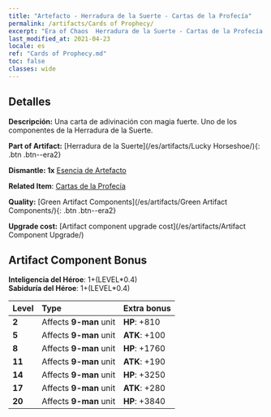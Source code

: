 ```yaml
---
title: "Artefacto - Herradura de la Suerte - Cartas de la Profecía"
permalink: /artifacts/Cards of Prophecy/
excerpt: "Era of Chaos  Herradura de la Suerte - Cartas de la Profecía. Una carta de adivinación con magia fuerte. Uno de los componentes de la Herradura de la Suerte."
last_modified_at: 2021-04-23
locale: es
ref: "Cards of Prophecy.md"
toc: false
classes: wide
---
```




## Detalles

 **Descripción:** Una carta de adivinación con magia fuerte. Uno de los componentes de la Herradura de la Suerte.

 **Part of Artifact:** [Herradura de la Suerte](/es/artifacts/Lucky Horseshoe/){: .btn .btn--era2}

 **Dismantle: 1x** [Esencia de Artefacto](/ItemsES/con_905/)

 **Related Item**: [Cartas de la Profecía](/ItemsES/art_110/)

 **Quality:** [Green Artifact Components](/es/artifacts/Green Artifact Components/){: .btn .btn--era2}

 **Upgrade cost:** [Artifact component upgrade cost](/es/artifacts/Artifact Component Upgrade/)

## Artifact Component Bonus

  **Inteligencia del Héroe**: 1+(LEVEL\*0.4)<br/>**Sabiduría del Héroe**: 1+(LEVEL\*0.4)

  |  Level  | Type |    Extra bonus  | 
  |:--------|:-----|:----------------| 
  | **2** | Affects **9-man** unit | **HP**: +810 | 
  | **5** | Affects **9-man** unit | **ATK**: +100 | 
  | **8** | Affects **9-man** unit | **HP**: +1760 | 
  | **11** | Affects **9-man** unit | **ATK**: +190 | 
  | **14** | Affects **9-man** unit | **HP**: +3250 | 
  | **17** | Affects **9-man** unit | **ATK**: +280 | 
  | **20** | Affects **9-man** unit | **HP**: +3840 | 
